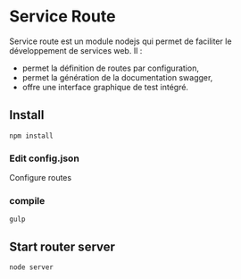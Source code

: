# Service Route
Service route est un module nodejs qui permet de faciliter le développement de services web. Il : 
* permet la définition de routes par configuration,
* permet la génération de la documentation swagger,
* offre une interface graphique de test intégré.

## Install

`npm install`

### Edit config.json
Configure routes

### compile

`gulp`

## Start router server

`node server`
 

 
